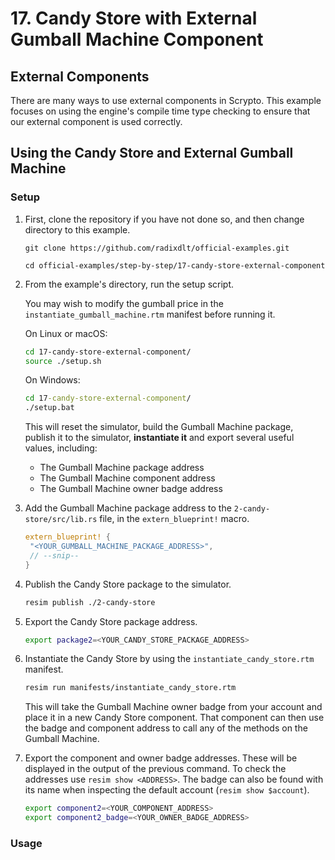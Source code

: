 # 17. Candy Store with External Gumball Machine Component

## External Components

There are many ways to use external components in Scrypto. This example focuses
on using the engine's compile time type checking to ensure that our external
component is used correctly.

## Using the Candy Store and External Gumball Machine

### Setup

1.  First, clone the repository if you have not done so, and then change
    directory to this example.

    ```
    git clone https://github.com/radixdlt/official-examples.git

    cd official-examples/step-by-step/17-candy-store-external-component
    ```

2.  From the example's directory, run the setup script.

    You may wish to modify the gumball price in the
    `instantiate_gumball_machine.rtm` manifest before running it.

    On Linux or macOS:

    ```sh
    cd 17-candy-store-external-component/
    source ./setup.sh
    ```

    On Windows:

    ```cmd
    cd 17-candy-store-external-component/
    ./setup.bat
    ```

    This will reset the simulator, build the Gumball Machine package, publish it
    to the simulator, **instantiate it** and export several useful values,
    including:

    - The Gumball Machine package address
    - The Gumball Machine component address
    - The Gumball Machine owner badge address

3.  Add the Gumball Machine package address to the `2-candy-store/src/lib.rs`
    file, in the `extern_blueprint!` macro.

    ```rust
    extern_blueprint! {
     "<YOUR_GUMBALL_MACHINE_PACKAGE_ADDRESS>",
     // --snip--
    }
    ```

4.  Publish the Candy Store package to the simulator.

    ```sh
    resim publish ./2-candy-store
    ```

5.  Export the Candy Store package address.

    ```sh
    export package2=<YOUR_CANDY_STORE_PACKAGE_ADDRESS>
    ```

6.  Instantiate the Candy Store by using the `instantiate_candy_store.rtm`
    manifest.

    ```sh
    resim run manifests/instantiate_candy_store.rtm
    ```

    This will take the Gumball Machine owner badge from your account and place
    it in a new Candy Store component. That component can then use the badge and
    component address to call any of the methods on the Gumball Machine.

7.  Export the component and owner badge addresses. These will be displayed in
    the output of the previous command. To check the addresses use
    `resim show <ADDRESS>`. The badge can also be found with its name when
    inspecting the default account (`resim show $account`).

    ```sh
    export component2=<YOUR_COMPONENT_ADDRESS>
    export component2_badge=<YOUR_OWNER_BADGE_ADDRESS>
    ```

### Usage
